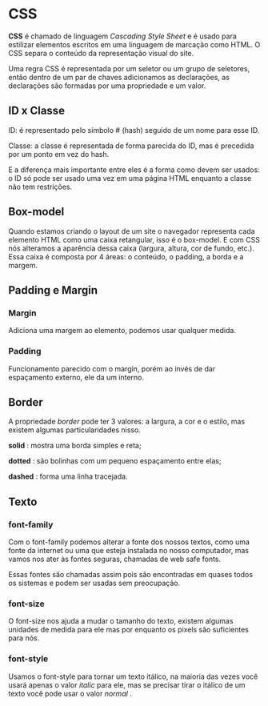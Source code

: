 # CSS

**CSS** é chamado de linguagem *Cascading Style Sheet* e é usado para estilizar elementos escritos em uma linguagem de marcação como HTML. O CSS separa o conteúdo da representação visual do site.

Uma regra CSS é representada por um seletor ou um grupo de seletores, então dentro de um par de chaves adicionamos as declarações, as declarações são formadas por uma propriedade e um valor.

## ID x Classe

ID: é representado pelo símbolo # (hash) seguido de um nome para esse ID.

Classe: a classe é representada de forma parecida do ID, mas é precedida por um ponto em vez do hash.

E a diferença mais importante entre eles é a forma como devem ser usados: o ID só pode ser usado uma vez em uma página HTML enquanto a classe não tem restrições.

## Box-model

Quando estamos criando o layout de um site o navegador representa cada elemento HTML  como uma caixa retangular, isso é o box-model. E com CSS nós alteramos a aparência dessa caixa (largura, altura, cor de fundo, etc.). Essa caixa é composta por 4 áreas: o conteúdo, o padding, a borda e a margem.

## Padding e Margin

### Margin

Adiciona uma margem ao elemento, podemos usar qualquer medida.

### Padding

Funcionamento parecido com o margin, porém ao invés de dar espaçamento externo, ele da um interno.

## Border

A propriedade *border* pode ter 3 valores: a largura, a cor e o estilo, mas existem algumas particularidades nisso.

 **solid** : mostra uma borda simples e reta;

 **dotted** : são bolinhas com um pequeno espaçamento entre elas;

 **dashed** : forma uma linha tracejada.

## Texto

### font-family

Com o font-family podemos alterar a fonte dos nossos textos, como uma fonte da internet ou uma que esteja instalada no nosso computador, mas vamos nos ater às fontes seguras, chamadas de web safe fonts.

Essas fontes são chamadas assim pois são encontradas em quases todos os sistemas e podem ser usadas sem preocupação.

### font-size

O font-size nos ajuda a mudar o tamanho do texto, existem algumas unidades de medida para ele mas por enquanto os pixels são suficientes para nós.

### font-style

Usamos o font-style para tornar um texto itálico, na maioria das vezes você usará apenas o valor *italic* para ele, mas se precisar tirar o itálico de um texto você pode usar o valor  *normal* .

